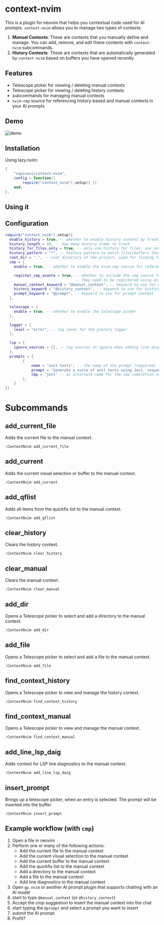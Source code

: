 # context-nvim 

This is a plugin for neovim that helps you contextual code used for AI prompts.
`context-nvim` allows you to manage two types of contexts: 
1. **Manual Contexts**: These are contexts that you manually define and manage. You can add, remove, and edit these contexts with `context-nvim` subcommands.
2. **History Contexts**: These are contexts that are automatically generated by `context-nvim` based on buffers you have opened recently. 


## Features 
* Telescope picker for viewing / deleting manual contexts
* Telescope picker for viewing / deleting history contexts
* subcommands for managing manual contexts 
* `nvim-cmp` source for referencing history-based and manual contexts in your AI prompts 

## Demo
![demo](https://github.com/napisani/context-nvim/blob/main/demo.gif)

## Installation

Using lazy.nvim:
```lua
{
    "napisani/context-nvim",
    config = function()
        require("context_nvim").setup({ })
    end,
},


```
## Using it


## Configuration

```lua
require("context_nvim").setup({ 
  enable_history = true, -- whether to enable history context by tracking opened files/buffers
  history_length = 10, -- how many history items to track
  history_for_files_only = true, -- only use history for files, any non-file buffers will be ignored
  history_pattern = "*", -- history pattern to match files/buffers that will be tracked
  root_dir = ".", -- root directory of the project, used for finding files and constructing paths
  cmp = {
    enable = true, -- whether to enable the nvim-cmp source for referencing contexts

    register_cmp_avante = true, -- whether to include the cmp source for avante input buffers. 
                                -- They need to be registered using an autocmd, so this is a separate config option
    manual_context_keyword = "@manual_context", -- keyword to use for manual context
    history_keyword = "@history_context", -- keyword to use for history context
    prompt_keyword = "@prompt", -- keyword to use for prompt context
  },

  telescope = {
    enable = true, -- whether to enable the telescope picker
  },

  logger = {
    level = "error", -- log level for the plenary logger 
  },

  lsp = {
    ignore_sources = {}, -- lsp sources to ignore when adding line diagnostics to the manual context
  },
  prompts = {
        { 
            name = 'unit tests', -- the name of the prompt (required)
            prompt = 'Generate a suite of unit tests using Jest, respond with only code.', -- the prompt text (required)
            cmp = 'jest' -- an alternate name for the cmp completion source (optional) defaults to 'name'
        },
    }
})
```

# Subcommands

## add_current_file
Adds the current file to the manual context.
```
:ContextNvim add_current_file
```

## add_current
Adds the current visual selection or buffer to the manual context.
```
:ContextNvim add_current
```

## add_qflist
Adds all items from the quickfix list to the manual context.
```
:ContextNvim add_qflist
```

## clear_history
Clears the history context.
```
:ContextNvim clear_history
```

## clear_manual
Clears the manual context.
```
:ContextNvim clear_manual
```

## add_dir
Opens a Telescope picker to select and add a directory to the manual context.
```
:ContextNvim add_dir
```

## add_file
Opens a Telescope picker to select and add a file to the manual context.
```
:ContextNvim add_file
```

## find_context_history
Opens a Telescope picker to view and manage the history context.
```
:ContextNvim find_context_history
```

## find_context_manual
Opens a Telescope picker to view and manage the manual context.
```
:ContextNvim find_context_manual
```

## add_line_lsp_daig
Adds context for LSP line diagnostics to the manual context.
```
:ContextNvim add_line_lsp_daig
```

## insert_prompt     
Brings up a telescope picker, when an entry is selected. The prompt will be inserted into the buffer. 
```
:ContextNvim insert_prompt 
```


## Example workflow (with `cmp`)
1. Open a file in neovim
2. Perform one or many of the following actions:
    * Add the current file to the manual context
    * Add the current visual selection to the manual context
    * Add the current buffer to the manual context
    * Add the quickfix list to the manual context
    * Add a directory to the manual context
    * Add a file to the manual context
    * Add line diagnostics to the manual context
3. Open `gp.nvim` or another AI prompt plugin that supports chatting with an AI model
4. start to type `@manual_context` (or `@history_context`)
5. Accept the cmp suggestion to insert the manual context into the chat  
6. start typing the `@prompt` and select a prompt you want to insert 
7. submit the AI prompt
8. Profit?
 


